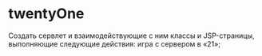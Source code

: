 # twentyOne
Cоздать сервлет и взаимодействующие с ним классы и JSP-страницы, выполняющие следующие действия: игра с сервером в «21»;

